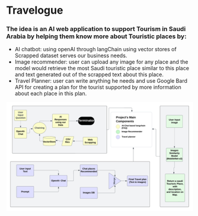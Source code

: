# Travelogue
### The idea is an AI web application to support Tourism in Saudi Arabia by helping them know more about Touristic places by:

- AI chatbot: using openAI through langChain using vector stores of Scrapped dataset serves our business needs.
- Image recommender: user can upload any image for any place and the model would retrieve the most Saudi touristic place similar to this place and text generated out of the scrapped text about this place.
- Travel Planner: user can write anything he needs and use Google Bard API for creating a plan for the tourist supported by more information about each place in this plan.



![Project Flow](project-Flow.png)


